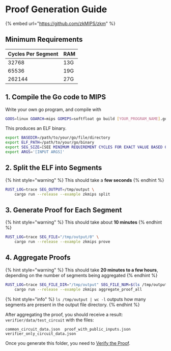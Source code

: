 # Proof Generation Guide

{% embed url="https://github.com/zkMIPS/zkm" %}

## Minimum Requirements

| Cycles Per Segment | RAM |
| ------------------ | --- |
| 32768              | 13G |
| 65536              | 19G |
| 262144             | 27G |

## 1. Compile the Go code to MIPS

Write your own go program, and compile with

```sh
GOOS=linux GOARCH=mips GOMIPS=softfloat go build [YOUR_PROGRAM_NAME].go
```

This produces an ELF binary.

```sh
export BASEDIR=/path/to/your/go/file/directory
export ELF_PATH=/path/to/your/go/binary
export SEG_SIZE=[SEE MINIMUM REQUIREMENT CYCLES FOR EXACT VALUE BASED ON YOUR RAM]
export ARGS='[INPUT ARGS]'
```

## 2. Split the ELF into Segments

{% hint style="warning" %}
This should take a **few seconds**
{% endhint %}

```sh
RUST_LOG=trace SEG_OUTPUT=/tmp/output \
    cargo run --release --example zkmips split
```

## 3. Generate Proof for Each Segment

{% hint style="warning" %}
This should take about **10 minutes**
{% endhint %}

```sh
RUST_LOG=trace SEG_FILE="/tmp/output/0" \
    cargo run --release --example zkmips prove
```

## 4. Aggregate Proofs

{% hint style="warning" %}
This should take **20 minutes to a few hours**, depending on the number of segments being aggregated
{% endhint %}

```sh
RUST_LOG=trace SEG_FILE_DIR="/tmp/output" SEG_FILE_NUM=$(ls /tmp/output | wc -l) \
    cargo run --release --example zkmips aggregate_proof_all
```

{% hint style="info" %}
`ls /tmp/output | wc -l` outputs how many segments are present in the output file directory.
{% endhint %}

After aggregating the proof, you should receive a result: `verifier/data/test_circuit` with the files:

```
common_circuit_data.json  proof_with_public_inputs.json  verifier_only_circuit_data.json
```

Once you generate this folder, you need to [Verify the Proof](proof-verification-guide/).
